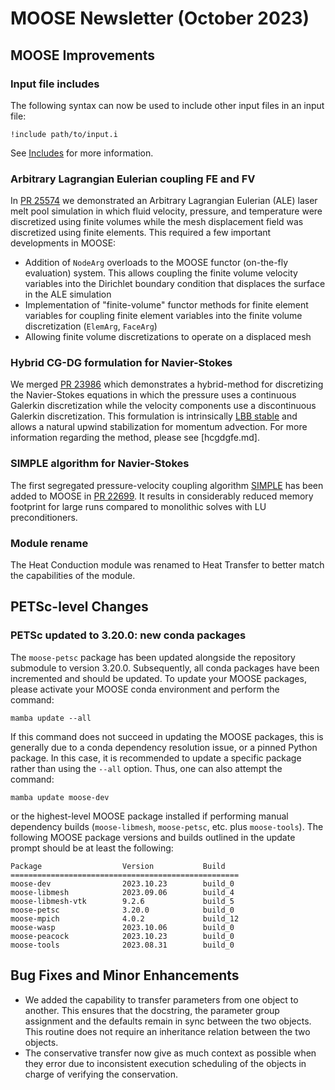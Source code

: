# MOOSE Newsletter (October 2023)

## MOOSE Improvements

### Input file includes

The following syntax can now be used to include other input files in an input file:

```
!include path/to/input.i
```

See [Includes](input_syntax.md) for more information.

### Arbitrary Lagrangian Eulerian coupling FE and FV

In [PR 25574](https://github.com/idaholab/moose/pull/25574) we demonstrated an
Arbitrary Lagrangian Eulerian (ALE) laser melt pool simulation in which fluid velocity,
pressure, and temperature were discretized using finite volumes while
the mesh displacement field was discretized using finite elements. This required
a few important developments in MOOSE:

- Addition of `NodeArg` overloads to the MOOSE functor (on-the-fly evaluation)
  system. This allows coupling the finite volume velocity variables into the Dirichlet
  boundary condition that displaces the surface in the ALE simulation
- Implementation of "finite-volume" functor methods for finite element variables
  for coupling finite element variables into the finite volume discretization
  (`ElemArg`, `FaceArg`)
- Allowing finite volume discretizations to operate on a displaced mesh

### Hybrid CG-DG formulation for Navier-Stokes

We merged [PR 23986](https://github.com/idaholab/moose/pull/23986) which
demonstrates a hybrid-method for discretizing the Navier-Stokes equations in
which the pressure uses a continuous Galerkin discretization while the velocity
components use a discontinuous Galerkin discretization. This formulation is
intrinsically
[LBB stable](https://en.wikipedia.org/wiki/Ladyzhenskaya%E2%80%93Babu%C5%A1ka%E2%80%93Brezzi_condition)
and allows a natural upwind stabilization for momentum advection. For more
information regarding the method, please see [hcgdgfe.md].

### SIMPLE algorithm for Navier-Stokes

The first segregated pressure-velocity coupling algorithm [SIMPLE](https://en.wikipedia.org/wiki/SIMPLE_algorithm) 
has been added to MOOSE in [PR 22699](https://github.com/idaholab/moose/pull/22699). 
It results in considerably reduced memory footprint for large runs compared to monolithic solves with LU preconditioners.

### Module rename

The Heat Conduction module was renamed to Heat Transfer to better match the capabilities of the module.


## PETSc-level Changes

### PETSc updated to 3.20.0: new conda packages

The `moose-petsc` package has been updated alongside the repository submodule to version 3.20.0.
Subsequently, all conda packages have been incremented and should be updated. To update your MOOSE
packages, please activate your MOOSE conda environment and perform the command:

```
mamba update --all
```

If this command does not succeed in updating the MOOSE packages, this is generally due to a conda
dependency resolution issue, or a pinned Python package. In this case, it is recommended to update
a specific package rather than using the `--all` option. Thus, one can also attempt the command:

```
mamba update moose-dev
```

or the highest-level MOOSE package installed if performing manual dependency builds (`moose-libmesh`,
`moose-petsc`, etc. plus `moose-tools`). The following MOOSE package versions and builds outlined in
the update prompt should be at least the following:

```
Package                  Version           Build
===================================================
moose-dev                2023.10.23        build_0
moose-libmesh            2023.09.06        build_4
moose-libmesh-vtk        9.2.6             build_5
moose-petsc              3.20.0            build_0
moose-mpich              4.0.2             build_12
moose-wasp               2023.10.06        build_0
moose-peacock            2023.10.23        build_0
moose-tools              2023.08.31        build_0
```

## Bug Fixes and Minor Enhancements

- We added the capability to transfer parameters from one object to another. This ensures that the docstring,
  the parameter group assignment and the defaults remain in sync between the two objects. This routine
  does not require an inheritance relation between the two objects.
- The conservative transfer now give as much context as possible when they error due to inconsistent
  execution scheduling of the objects in charge of verifying the conservation.
